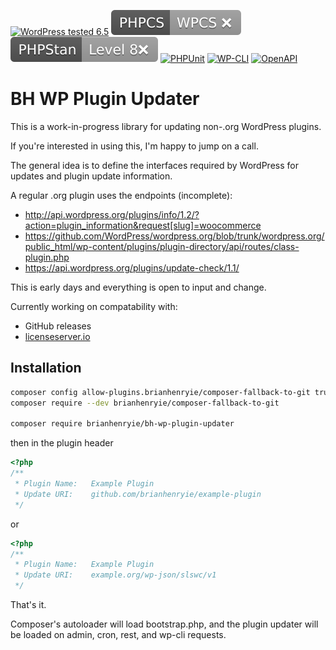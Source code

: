 [![WordPress tested 6.5](https://img.shields.io/badge/WordPress-v6.5%20tested-0073aa.svg)](https://wordpress.org/) [![PHPCS WPCS](./.github/phpcs.svg)](https://github.com/WordPress-Coding-Standards/WordPress-Coding-Standards)  [![PHPStan ](.github/phpstan.svg)](https://github.com/szepeviktor/phpstan-wordpress) [![PHPUnit ](https://brianhenryie.github.io/bh-wp-plugin-updater/phpunit/coverage.svg)](https://brianhenryie.github.io/bh-wp-plugin-updater/phpunit/html) [![WP-CLI ](https://img.shields.io/badge/WP-CLI-3d681d.svg?logo=wordpress)](https://brianhenryie.github.io/bh-wp-plugin-updater/wp-cli) [![OpenAPI ](https://img.shields.io/badge/REST-OpenAPI-85ea2d.svg?logo=swagger)](https://brianhenryie.github.io/bh-wp-plugin-updater/openapi)

# BH WP Plugin Updater

This is a work-in-progress library for updating non-.org WordPress plugins.

If you're interested in using this, I'm happy to jump on a call. 

The general idea is to define the interfaces required by WordPress for updates and plugin update information.

A regular .org plugin uses the endpoints (incomplete):

* http://api.wordpress.org/plugins/info/1.2/?action=plugin_information&request[slug]=woocommerce
* https://github.com/WordPress/wordpress.org/blob/trunk/wordpress.org/public_html/wp-content/plugins/plugin-directory/api/routes/class-plugin.php
* https://api.wordpress.org/plugins/update-check/1.1/

This is early days and everything is open to input and change.

Currently working on compatability with:

* GitHub releases
* [licenseserver.io](https://licenseserver.io/)

## Installation

```bash
composer config allow-plugins.brianhenryie/composer-fallback-to-git true
composer require --dev brianhenryie/composer-fallback-to-git

composer require brianhenryie/bh-wp-plugin-updater
```

then in the plugin header

```php
<?php
/**
 * Plugin Name:   Example Plugin
 * Update URI:    github.com/brianhenryie/example-plugin
 */
```

or

```php
<?php
/**
 * Plugin Name:   Example Plugin
 * Update URI:    example.org/wp-json/slswc/v1
 */
```

That's it. 

Composer's autoloader will load bootstrap.php, and the plugin updater will be loaded on admin, cron, rest, and wp-cli requests.